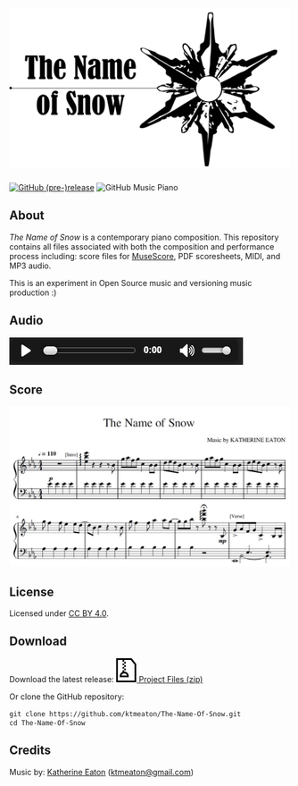 # ![ktmeaton/The-Name-Of-Snow](https://raw.githubusercontent.com/ktmeaton/The-Name-Of-Snow/master/images/The_Name_Of_Snow_logo.png)  
[![GitHub (pre-)release](https://img.shields.io/badge/Release-v0.1.0-green.svg)](https://github.com/ktmeaton/The-Name-Of-Snow/releases/tag/v0.1.0)
![GitHub Music Piano](https://img.shields.io/badge/Music-piano-blue.svg)

## About
*The Name of Snow* is a contemporary piano composition. This repository contains all files associated with both the composition and performance process including: score files for [MuseScore](https://musescore.org/), PDF scoresheets, MIDI, and MP3 audio.  

This is an experiment in Open Source music and versioning music production :)  

## Audio
[![The_Name_Of_Snow_mp3](https://raw.githubusercontent.com/ktmeaton/The-Name-Of-Snow/master/images/media_player_mp3.png)](https://drive.google.com/file/d/11rErxMT0VbbQDg9pIrMq8wq9p0kJWOKX/view?usp=sharing)

## Score
[![The_Name_Of_Snow_score](https://raw.githubusercontent.com/ktmeaton/The-Name-Of-Snow/master/images/The_Name_Of_Snow_score_preview.jpg)](https://github.com/ktmeaton/The-Name-Of-Snow/blob/master/pdf/The_Name_of_Snow.pdf)  

## License
Licensed under [CC BY 4.0](https://github.com/ktmeaton/The-Name-Of-Snow/blob/master/LICENSE.md).

## Download
Download the latest release: ![zip archive](https://raw.githubusercontent.com/ktmeaton/The-Name-Of-Snow/master/images/zip-icon.png)[ Project Files (zip)](https://github.com/ktmeaton/The-Name-Of-Snow/archive/v0.1.0.zip)

Or clone the GitHub repository:
```
git clone https://github.com/ktmeaton/The-Name-Of-Snow.git   
cd The-Name-Of-Snow
```   

## Credits
Music by: [Katherine Eaton](https://github.com/ktmeaton) (ktmeaton@gmail.com)  
